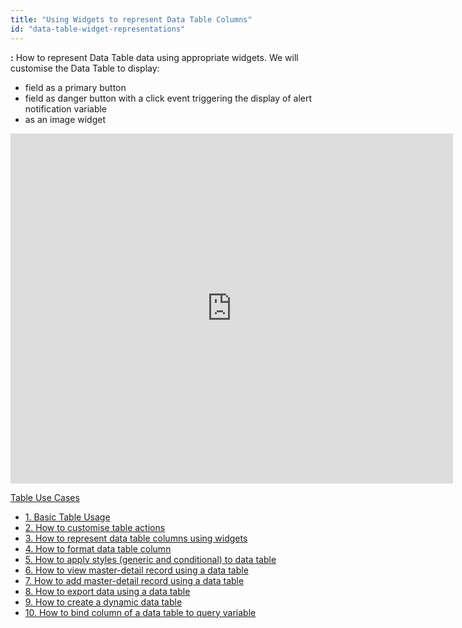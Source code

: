 ```yaml
---
title: "Using Widgets to represent Data Table Columns"
id: "data-table-widget-representations"
---
```


**:** How to represent Data Table data using appropriate widgets. We will customise the Data Table to display:

- field as a primary button
- field as danger button with a click event triggering the display of alert notification variable
- as an image widget

<iframe width="708" height="560" src="https://docs.google.com/presentation/d/e/2PACX-1vTcp0kSObZBafcmfPYzP_u5u5laMiU_51op-HCPvVRkQhDiWNQMH3NLCrI2VDFhRnITGlLEQfqdASpH/embed?start=false&amp;loop=false&amp;delayms=3000" frameborder="0" allowfullscreen="allowfullscreen" mozallowfullscreen="mozallowfullscreen" webkitallowfullscreen="webkitallowfullscreen"></iframe>

[Table Use Cases](/learn/app-development/widgets/datalive/datatable/data-table-use-cases/)

- [1\. Basic Table Usage](/learn/app-development/widgets/datalive/datatable/data-table-basic-usage/)
- [2\. How to customise table actions](/learn/how-tos/data-table-actions/)
- [3\. How to represent data table columns using widgets](/learn/how-tos/data-table-widget-representations/)
- [4\. How to format data table column](/learn/how-tos/data-table-format/)
- [5\. How to apply styles (generic and conditional) to data table](/learn/how-tos/data-table-styling/)
- [6\. How to view master-detail record using a data table](/learn/how-tos/view-master-detail-data-records-using-data-table/)
- [7\. How to add master-detail record using a data table](/learn/how-tos/add-master-detail-records-using-data-table/)
- [8\. How to export data using a data table](/learn/how-tos/export-data-data-table/)
- [9\. How to create a dynamic data table](/learn/how-tos/dynamic-data-tables/)
- [10\. How to bind column of a data table to query variable](/learn/how-tos/data-table-column-bound-query/)
